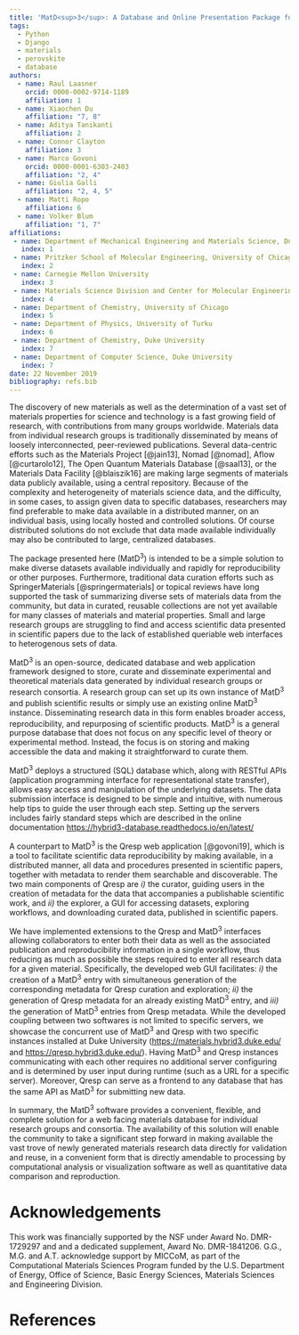 ```yaml
---
title: 'MatD<sup>3</sup>: A Database and Online Presentation Package for Research Data Supporting Materials Discovery, Design, and Dissemination'
tags:
  - Python
  - Django
  - materials
  - perovskite
  - database
authors:
  - name: Raul Laasner
    orcid: 0000-0002-9714-1189
    affiliation: 1
  - name: Xiaochen Du
    affiliation: "7, 8"
  - name: Aditya Tanikanti
    affiliation: 2
  - name: Connor Clayton
    affiliation: 3
  - name: Marco Govoni
    orcid: 0000-0001-6303-2403
    affiliation: "2, 4"
  - name: Giulia Galli
    affiliation: "2, 4, 5"
  - name: Matti Ropo
    affiliation: 6
  - name: Volker Blum
    affiliation: "1, 7"
affiliations:
 - name: Department of Mechanical Engineering and Materials Science, Duke University
   index: 1
 - name: Pritzker School of Molecular Engineering, University of Chicago
   index: 2
 - name: Carnegie Mellon University
   index: 3
 - name: Materials Science Division and Center for Molecular Engineering, Argonne National Laboratory
   index: 4
 - name: Department of Chemistry, University of Chicago
   index: 5
 - name: Department of Physics, University of Turku
   index: 6
 - name: Department of Chemistry, Duke University
   index: 7
 - name: Department of Computer Science, Duke University
   index: 7
date: 22 November 2019
bibliography: refs.bib
---
```


The discovery of new materials as well as the determination of a vast set of materials properties for science and technology is a fast growing field of research, with contributions from many groups worldwide. Materials data from individual research groups is traditionally disseminated by means of loosely interconnected, peer-reviewed publications. Several data-centric efforts such as the Materials Project [@jain13], Nomad [@nomad], Aflow [@curtarolo12], The Open Quantum Materials Database [@saal13], or the Materials Data Facility [@blaiszik16] are making large segments of materials data publicly available, using a central repository. Because of the complexity and heterogeneity of materials science data, and the difficulty, in some cases, to assign given data to specific databases, researchers may find preferable to make data available in a distributed manner, on an individual basis, using locally hosted and controlled solutions. Of course distributed solutions do not exclude that data made available individually may also be contributed to large, centralized databases.

The package presented here (MatD<sup>3</sup>) is intended to be a simple solution to make diverse datasets available individually and rapidly for reproducibility or other purposes. Furthermore, traditional data curation efforts such as SpringerMaterials [@springermaterials] or topical reviews have long supported the task of summarizing diverse sets of materials data from the community, but data in curated, reusable collections are not yet available for many classes of materials and material properties. Small and large research groups are struggling to find and access scientific data presented in scientific papers due to the lack of established queriable web interfaces to heterogenous sets of data.

MatD<sup>3</sup> is an open-source, dedicated database and web application framework designed to store, curate and disseminate experimental and theoretical materials data generated by individual research groups or research consortia. A research group can set up its own instance of MatD<sup>3</sup> and publish scientific results or simply use an existing online MatD<sup>3</sup> instance. Disseminating research data in this form enables broader access, reproducibility, and repurposing of scientific products. MatD<sup>3</sup> is a general purpose database that does not focus on any specific level of theory or experimental method. Instead, the focus is on storing and making accessible the data and making it straightforward to curate them.

MatD<sup>3</sup> deploys a structured (SQL) database which, along with RESTful APIs (application programming interface for representational state transfer), allows easy access and manipulation of the underlying datasets. The data submission interface is designed to be simple and intuitive, with numerous help tips to guide the user through each step. Setting up the servers includes fairly standard steps which are described in the online documentation <https://hybrid3-database.readthedocs.io/en/latest/>

A counterpart to MatD<sup>3</sup> is the Qresp web application [@govoni19], which is a tool to facilitate scientific data reproducibility by making available, in a distributed manner, all data and procedures presented in scientific papers, together with metadata to render them searchable and discoverable. The two main components of Qresp are *i)* the curator, guiding users in the creation of metadata for the data that accompanies a publishable scientific work, and *ii)* the explorer, a GUI for accessing datasets, exploring workflows, and downloading curated data, published in scientific papers.

We have implemented extensions to the Qresp and MatD<sup>3</sup> interfaces allowing collaborators to enter both their data as well as the associated publication and reproducibility information in a single workflow, thus reducing as much as possible the steps required to enter all research data for a given material. Specifically, the developed web GUI facilitates: *i)* the creation of a MatD<sup>3</sup> entry with simultaneous generation of the corresponding metadata for Qresp curation and exploration; *ii)* the generation of Qresp metadata for an already existing MatD<sup>3</sup> entry, and *iii)* the generation of MatD<sup>3</sup> entries from Qresp metadata. While the developed coupling between two softwares is not limited to specific servers, we showcase the concurrent use of MatD<sup>3</sup> and Qresp with two specific instances installed at Duke University (<https://materials.hybrid3.duke.edu/> and <https://qresp.hybrid3.duke.edu/>). Having MatD<sup>3</sup> and Qresp instances communicating with each other requires no additional server configuring and is determined by user input during runtime (such as a URL for a specific server). Moreover, Qresp can serve as a frontend to any database that has the same API as MatD<sup>3</sup> for submitting new data.

In summary, the MatD<sup>3</sup> software provides a convenient, flexible, and complete solution for a web facing materials database for individual research groups and consortia. The availability of this solution will enable the community to take a significant step forward in making available the vast trove of newly generated materials research data directly for validation and reuse, in a convenient form that is directly amendable to processing by computational analysis or visualization software as well as quantitative data comparison and reproduction.

# Acknowledgements

This work was financially supported by the NSF under Award No. DMR-1729297 and and a dedicated supplement, Award No. DMR-1841206. G.G., M.G. and A.T. acknowledge support by MICCoM, as part of the Computational Materials Sciences Program funded by the U.S. Department of Energy, Office of Science, Basic Energy Sciences, Materials Sciences and Engineering Division.

# References
